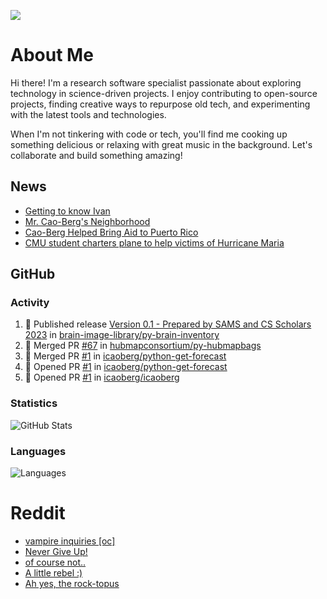 ![](https://komarev.com/ghpvc/?username=icaoberg)

# About Me
Hi there! I'm a research software specialist passionate about exploring technology in science-driven projects. I enjoy contributing to open-source projects, finding creative ways to repurpose old tech, and experimenting with the latest tools and technologies.

When I'm not tinkering with code or tech, you'll find me cooking up something delicious or relaxing with great music in the background. Let's collaborate and build something amazing!

## News
* [Getting to know Ivan](https://www.psc.edu/ivan-inside-psc-spotlight-2/)
* [Mr. Cao-Berg's Neighborhood](https://www.cmu.edu/engage/about-us/news/alumni/profile-cao-berg.html)
* [Cao-Berg Helped Bring Aid to Puerto Rico](https://www.cmu.edu/piper/news/archives/2018/february/ivan-cao-berg.html)
* [CMU student charters plane to help victims of Hurricane Maria](http://thetartan.org/2017/10/30/news/puerto-rico-aid)

## GitHub
### Activity
<!--START_SECTION:activity-->
1. 🚀 Published release [Version 0.1 - Prepared by SAMS and CS Scholars 2023](https://github.com/brain-image-library/py-brain-inventory/releases/tag/v0.1) in [brain-image-library/py-brain-inventory](https://github.com/brain-image-library/py-brain-inventory)
2. 🎉 Merged PR [#67](https://github.com/hubmapconsortium/py-hubmapbags/pull/67) in [hubmapconsortium/py-hubmapbags](https://github.com/hubmapconsortium/py-hubmapbags)
3. 🎉 Merged PR [#1](https://github.com/icaoberg/python-get-forecast/pull/1) in [icaoberg/python-get-forecast](https://github.com/icaoberg/python-get-forecast)
4. 💪 Opened PR [#1](https://github.com/icaoberg/python-get-forecast/pull/1) in [icaoberg/python-get-forecast](https://github.com/icaoberg/python-get-forecast)
5. 💪 Opened PR [#1](https://github.com/icaoberg/icaoberg/pull/1) in [icaoberg/icaoberg](https://github.com/icaoberg/icaoberg)
<!--END_SECTION:activity-->

### Statistics
![GitHub Stats](https://github-readme-stats.vercel.app/api?username=icaoberg&count_private=true&show_icons=true)

### Languages
![Languages](https://github-readme-stats.vercel.app/api/top-langs/?username=icaoberg&show_icons=true&langs_count=10&hide=HTML,C,CSS,M)

# Reddit
<!-- BLOG-POST-LIST:START -->
- [vampire inquiries [oc]](https://www.reddit.com/r/u_icaoberg/comments/1705gy9/vampire_inquiries_oc/)
- [Never Give Up!](https://www.reddit.com/r/u_icaoberg/comments/13mcab5/never_give_up/)
- [of course not..](https://www.reddit.com/r/u_icaoberg/comments/13mc9h5/of_course_not/)
- [A little rebel :&rpar;](https://www.reddit.com/r/u_icaoberg/comments/13mc6yc/a_little_rebel/)
- [Ah yes, the rock-topus](https://www.reddit.com/r/u_icaoberg/comments/13mc4xk/ah_yes_the_rocktopus/)
<!-- BLOG-POST-LIST:END -->
